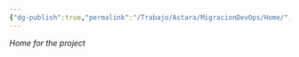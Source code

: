 ```yaml
---
{"dg-publish":true,"permalink":"/Trabajo/Astara/MigracionDevOps/Home/","tags":["gardenEntry"]}
---
```



*Home for the project*

